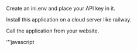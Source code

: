 Create an ini.env and place your API key in it.

Install this application on a cloud server like railway.

Call the application from your website.

'''javascript
   <script>
              document.getElementById('sendButton').addEventListener('click', async function() {
                try {
                  // Fetch the response from the API
                  const response = await fetch('https://xxxxxxxxxx.app/api-key');

                  // Ensure the response is ok (status code 200)
                  if (!response.ok) {
                    document.getElementById('Output').textContent =  response.status;
                  }

                  // Parse the JSON response
                  const data = await response.json();

                  // Extract the 'apiKey' from the JSON data
                  const apiKey = data["apiKey"];

                  // Log the entire json to check and make sure you call the parameter correctly
                  document.getElementById('Output').textContent = JSON.stringify(data, null, 2);

                  //then actually output the apiKey
                  document.getElementById('Output').textContent = apiKey;

                } catch (error) 
                {
                  document.getElementById('Output').textContent = error;
                }
              });
            </script>
